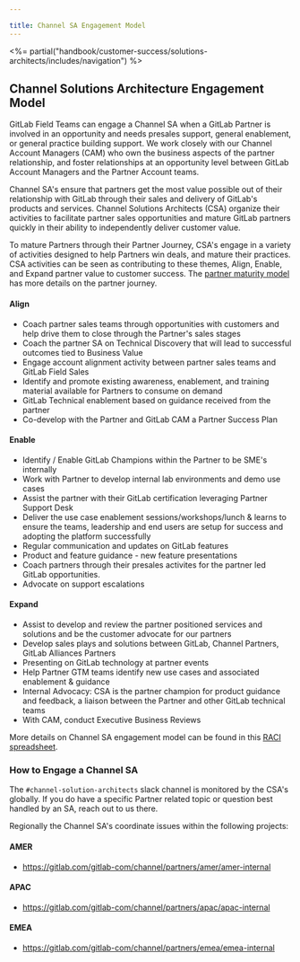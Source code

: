 ```yaml
---

title: Channel SA Engagement Model
---
```







<%= partial("handbook/customer-success/solutions-architects/includes/navigation") %>


## Channel Solutions Architecture Engagement Model

GitLab Field Teams can engage a Channel SA when a GitLab Partner is involved in an opportunity and needs presales support, general enablement, or general practice building support.  We work closely with our Channel Account Managers (CAM) who own the business aspects of the partner relationship, and foster relationships at an opportunity level between GitLab Account Managers and the Partner Account teams.

Channel SA's ensure that partners get the most value possible out of their relationship with GitLab through their sales and delivery of GitLab's products and services. Channel Solutions Architects (CSA) organize their activities to facilitate partner sales opportunities and mature GitLab partners quickly in their ability to independently deliver customer value.

To mature Partners through their Partner Journey, CSA's engage in a variety of activities designed to help Partners win deals, and mature their practices.  CSA activities can be seen as contributing to these themes, Align, Enable, and Expand partner value to customer success. The [partner maturity model](https://about.gitlab.com/handbook/resellers/services/#partner-capabilities-journey) has more details on the partner journey.

#### Align

- Coach partner sales teams through opportunities with customers and help drive them to close through the Partner's sales stages
- Coach the partner SA on Technical Discovery that will lead to successful outcomes tied to Business Value
- Engage account alignment activity between partner sales teams and GitLab Field Sales
- Identify and promote existing awareness, enablement, and training material available for Partners to consume on demand
- GitLab Technical enablement based on guidance received from the partner
- Co-develop with the Partner and GitLab CAM a Partner Success Plan

#### Enable

- Identify / Enable GitLab Champions within the Partner to be SME's internally
- Work with Partner to develop internal lab environments and demo use cases
- Assist the partner with their GitLab certification leveraging Partner Support Desk
- Deliver the use case enablement sessions/workshops/lunch & learns to ensure the teams, leadership and end users are setup for success and adopting the platform successfully
- Regular communication and updates on GitLab features
- Product and feature guidance - new feature presentations
- Coach partners through their presales activites for the partner led GitLab opportunities.
- Advocate on support escalations

#### Expand

- Assist to develop and review the partner positioned services and solutions and be the customer advocate for our partners 
- Develop sales plays and solutions between GitLab, Channel Partners, GitLab Alliances Partners
- Presenting on GitLab technology at partner events
- Help Partner GTM teams identify new use cases and associated enablement & guidance
- Internal Advocacy: CSA is the partner champion for product guidance and feedback, a liaison between the Partner and other GitLab technical teams
- With CAM, conduct Executive Business Reviews

More details on Channel SA engagement model can be found in this [RACI spreadsheet](https://docs.google.com/spreadsheets/d/1AxDrQp2HeIXfomw8QRrb0gemQCHktt_BR3ufpLTtxNc/).

### How to Engage a Channel SA

The `#channel-solution-architects` slack channel is monitored by the CSA's globally.  If you do have a specific Partner related topic or question best handled by an SA, reach out to us there.

Regionally the Channel SA's coordinate issues within the following projects:

#### AMER

- https://gitlab.com/gitlab-com/channel/partners/amer/amer-internal

#### APAC

- https://gitlab.com/gitlab-com/channel/partners/apac/apac-internal

#### EMEA

- https://gitlab.com/gitlab-com/channel/partners/emea/emea-internal

